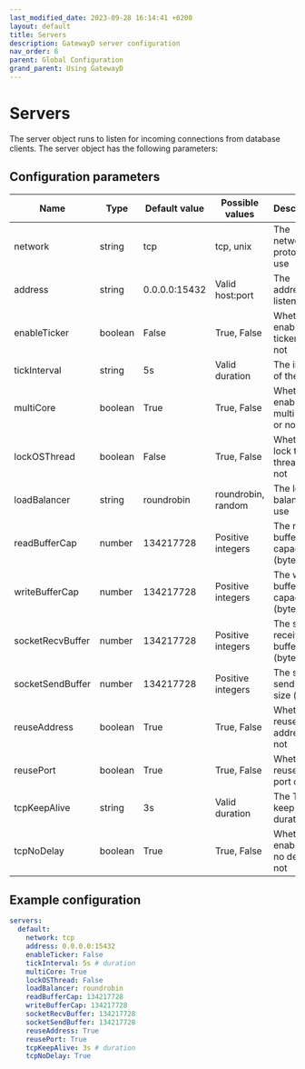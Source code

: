 ```yaml
---
last_modified_date: 2023-09-28 16:14:41 +0200
layout: default
title: Servers
description: GatewayD server configuration
nav_order: 6
parent: Global Configuration
grand_parent: Using GatewayD
---
```


# Servers

The server object runs to listen for incoming connections from database clients. The server object has the following parameters:

## Configuration parameters

| Name             | Type    | Default value | Possible values    | Description                            |
| ---------------- | ------- | ------------- | ------------------ | -------------------------------------- |
| network          | string  | tcp           | tcp, unix          | The network protocol to use            |
| address          | string  | 0.0.0.0:15432 | Valid host:port    | The address to listen on               |
| enableTicker     | boolean | False         | True, False        | Whether to enable the ticker or not    |
| tickInterval     | string  | 5s            | Valid duration     | The interval of the ticker             |
| multiCore        | boolean | True          | True, False        | Whether to enable multi-core or not    |
| lockOSThread     | boolean | False         | True, False        | Whether to lock the OS thread or not   |
| loadBalancer     | string  | roundrobin    | roundrobin, random | The load balancer to use               |
| readBufferCap    | number  | 134217728     | Positive integers  | The read buffer capacity (bytes)       |
| writeBufferCap   | number  | 134217728     | Positive integers  | The write buffer capacity (bytes)      |
| socketRecvBuffer | number  | 134217728     | Positive integers  | The socket receive buffer size (bytes) |
| socketSendBuffer | number  | 134217728     | Positive integers  | The socket send buffer size (bytes)    |
| reuseAddress     | boolean | True          | True, False        | Whether to reuse the address or not    |
| reusePort        | boolean | True          | True, False        | Whether to reuse the port or not       |
| tcpKeepAlive     | string  | 3s            | Valid duration     | The TCP keep alive duration            |
| tcpNoDelay       | boolean | True          | True, False        | Whether to enable TCP no delay or not  |

## Example configuration

```yaml
servers:
  default:
    network: tcp
    address: 0.0.0.0:15432
    enableTicker: False
    tickInterval: 5s # duration
    multiCore: True
    lockOSThread: False
    loadBalancer: roundrobin
    readBufferCap: 134217728
    writeBufferCap: 134217728
    socketRecvBuffer: 134217728
    socketSendBuffer: 134217728
    reuseAddress: True
    reusePort: True
    tcpKeepAlive: 3s # duration
    tcpNoDelay: True
```
